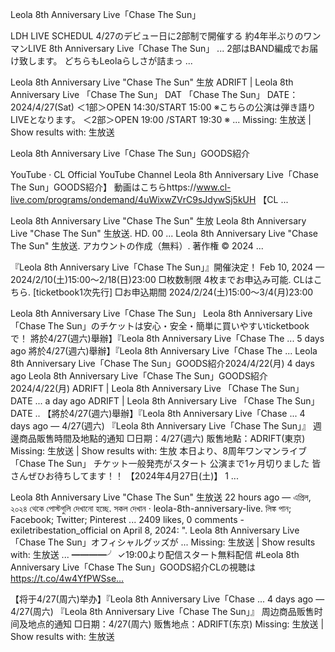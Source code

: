 
Leola 8th Anniversary Live「Chase The Sun」

LDH LIVE SCHEDUL
4/27のデビュー日に2部制で開催する 約4年半ぶりのワンマンLIVE 8th Anniversary Live「Chase The Sun」 ... 2部はBAND編成でお届け致します。 どちらもLeolaらしさが詰まっ ...

Leola 8th Anniversary Live "Chase The Sun" 生放
ADRIFT | Leola 8th Anniversary Live 「Chase The Sun」 DAT
「Chase The Sun」 DATE： 2024/4/27(Sat) ＜1部＞OPEN 14:30/START 15:00 ※こちらの公演は弾き語りLIVEとなります。 ＜2部＞OPEN 19:00 /START 19:30 ※ ...
Missing: 生放送 ‎| Show results with: 生放送

Leola 8th Anniversary Live「Chase The Sun」GOODS紹介

YouTube · CL Official YouTube Channel
Leola 8th Anniversary Live「Chase The Sun」GOODS紹介】 動画はこちらhttps://www.cl-live.com/programs/ondemand/4uWixwZVrC9sJdywSj5kUH 【CL ...

Leola 8th Anniversary Live "Chase The Sun" 生放
Leola 8th Anniversary Live "Chase The Sun" 生放送. HD. 00 ... Leola 8th Anniversary Live "Chase The Sun" 生放送. アカウントの作成（無料）. 著作権 © 2024 ...

『Leola 8th Anniversary Live「Chase The Sun」』開催決定！
Feb 10, 2024 — 2024/2/10(土)15:00～2/18(日)23:00 □枚数制限 4枚までお申込み可能. CLはこちら. [ticketbook1次先行] □お申込期間 2024/2/24(土)15:00～3/4(月)23:00

Leola 8th Anniversary Live「Chase The Sun」
Leola 8th Anniversary Live「Chase The Sun」のチケットは安心・安全・簡単に買いやすいticketbookで！
將於4/27(週六)舉辦】『Leola 8th Anniversary Live「Chase The ...
5 days ago
將於4/27(週六)舉辦】『Leola 8th Anniversary Live「Chase The ...
Leola 8th Anniversary Live「Chase The Sun」GOODS紹介2024/4/22(月)
4 days ago
Leola 8th Anniversary Live「Chase The Sun」GOODS紹介2024/4/22(月)
ADRIFT | Leola 8th Anniversary Live 「Chase The Sun」 DATE ...
a day ago
ADRIFT | Leola 8th Anniversary Live 「Chase The Sun」 DATE ..
【將於4/27(週六)舉辦】『Leola 8th Anniversary Live「Chase ...
4 days ago — 4/27(週六) 『Leola 8th Anniversary Live「Chase The Sun」』 週邊商品販售時間及地點的通知 □日期：4/27(週六) 販售地點：ADRIFT(東京)
Missing: 生放送 ‎| Show results with: 生放
本日より、8周年ワンマンライブ「Chase The Sun」 チケット一般発売がスタート 公演まで1ヶ月切りました 皆さんぜひお待ちしてます！！ 【2024年4月27日(土)】 1 ...

Leola 8th Anniversary Live "Chase The Sun" 生放送
22 hours ago — এপ্রিল, ২০২৪ থেকে পোস্টগুলি দেখানো হচ্ছে. সকল দেখান · leola-8th-anniversary-live. লিঙ্ক পান; Facebook; Twitter; Pinterest ...
2409 likes, 0 comments - exiletribestation_official on April 8, 2024: ". Leola 8th Anniversary Live 「Chase The Sun」オフィシャルグッズが ...
Missing: 生放送 ‎| Show results with: 生放送
... ━━━━╯ ✓19:00より配信スタート無料配信 #Leola 8th Anniversary Live「Chase The Sun」GOODS紹介CLの視聴は https://t.co/4w4YfPWSse…

【将于4/27(周六)举办】『Leola 8th Anniversary Live「Chase ...
4 days ago — 4/27(周六) 『Leola 8th Anniversary Live「Chase The Sun」』 周边商品贩售时间及地点的通知 □日期：4/27(周六) 贩售地点：ADRIFT(东京)
Missing: 生放送 ‎| Show results with: 生放送
